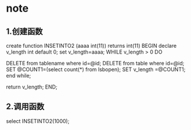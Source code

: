 # note

## 1.创建函数
create function INSETINTO2 (aaaa int(11))
returns int(11)
BEGIN
declare v_length int default 0;
set v_length=aaaa;
WHILE v_length > 0 DO


DELETE from tablename where id=@id;
DELETE from table where id=@id;
SET @COUNT1=(select count(*) from lsbopen);
SET v_length =@COUNT1;
end while;

return v_length;
END;
## 2.调用函数
select INSETINTO2(1000);
